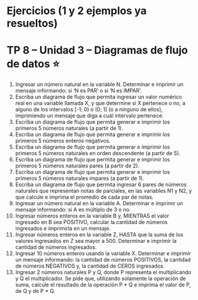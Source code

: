 
# Ejercicios (1 y 2 ejemplos ya resueltos)

# TP 8 – Unidad 3 – Diagramas de flujo de datos :star:


1) Ingresar un número natural en la variable N. Determinar e imprimir un mensaje informando: si ‘N
es PAR’ o si ‘N es IMPAR’.
2) Escriba un diagrama de flujo que permita ingresar un valor numérico real en una variable llamada
X, y que determine si X pertenece o no, a alguno de los intervalos [-1; 0) o (0; 1] (o a ninguno de
ellos), imprimiendo un mensaje que diga a cuál intervalo pertenece.
3) Escriba un diagrama de flujo que permita generar e imprimir los primeros 5 números naturales (a
partir de 1).
4) Escriba un diagrama de flujo que permita generar e imprimir los primeros 5 números enteros
negativos.
5) Escriba un diagrama de flujo que permita generar e imprimir los primeros 5 números naturales en
orden descendente (a partir de 5).
6) Escriba un diagrama de flujo que permita generar e imprimir los primeros 5 números naturales
pares (a partir de 2).
7) Escriba un diagrama de flujo que permita generar e imprimir los primeros 5 números naturales
impares (a partir de 1).
8) Escriba un diagrama de flujo que permita ingresar 6 pares de números naturales que representan
notas de parciales, en las variables N1 y N2, y que calcule e imprima el promedio de cada par de
notas.
9) Ingresar un número natural en la variable A. Determinar e imprimir un mensaje informando: si A
es múltiplo de 3 o no.
10) Ingresar números enteros en la variable B y, MIENTRAS el valor ingresado en B sea
POSITIVO, calcular la cantidad de números ingresados e imprimirla en un mensaje.
11) Ingresar números enteros en la variable Z, HASTA que la suma de los valores ingresados en Z
sea mayor a 500. Determinar e imprimir la cantidad de números ingresados.
12) Ingresar 10 números enteros usando la variable X. Determinar e imprimir un mensaje
informando: la cantidad de números POSITIVOS, la cantidad de números NEGATIVOS y, la
cantidad de CEROS ingresados.
13) Ingresar 2 números naturales P y Q, donde P representa el multiplicando y Q el multiplicador.
Se pide que, utilizando solamente la operación de suma, calcule el resultado de la operación P * Q
e imprima el valor de P, de Q y de P * Q.
